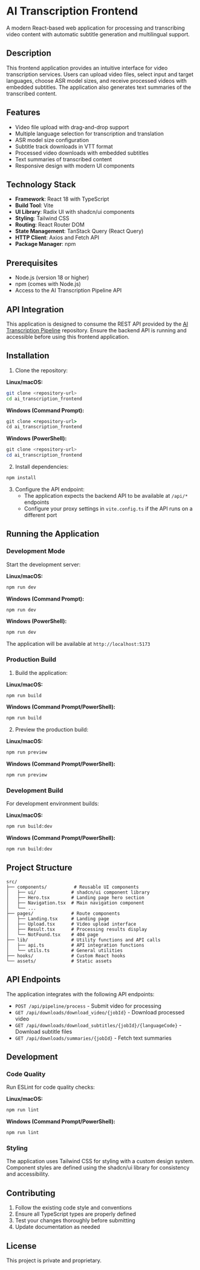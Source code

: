 # AI Transcription Frontend

A modern React-based web application for processing and transcribing video content with automatic subtitle generation and multilingual support.

## Description

This frontend application provides an intuitive interface for video transcription services. Users can upload video files, select input and target languages, choose ASR model sizes, and receive processed videos with embedded subtitles. The application also generates text summaries of the transcribed content.

## Features

- Video file upload with drag-and-drop support
- Multiple language selection for transcription and translation
- ASR model size configuration
- Subtitle track downloads in VTT format
- Processed video downloads with embedded subtitles
- Text summaries of transcribed content
- Responsive design with modern UI components

## Technology Stack

- **Framework**: React 18 with TypeScript
- **Build Tool**: Vite
- **UI Library**: Radix UI with shadcn/ui components
- **Styling**: Tailwind CSS
- **Routing**: React Router DOM
- **State Management**: TanStack Query (React Query)
- **HTTP Client**: Axios and Fetch API
- **Package Manager**: npm

## Prerequisites

- Node.js (version 18 or higher)
- npm (comes with Node.js)
- Access to the AI Transcription Pipeline API

## API Integration

This application is designed to consume the REST API provided by the [AI Transcription Pipeline](https://github.com/D0esN0tM1tter/ai_transcription_pipeline) repository. Ensure the backend API is running and accessible before using this frontend application.

## Installation

1. Clone the repository:

**Linux/macOS:**
```bash
git clone <repository-url>
cd ai_transcription_frontend
```

**Windows (Command Prompt):**
```cmd
git clone <repository-url>
cd ai_transcription_frontend
```

**Windows (PowerShell):**
```powershell
git clone <repository-url>
cd ai_transcription_frontend
```

2. Install dependencies:
```bash
npm install
```

3. Configure the API endpoint:
   - The application expects the backend API to be available at `/api/*` endpoints
   - Configure your proxy settings in `vite.config.ts` if the API runs on a different port

## Running the Application

### Development Mode

Start the development server:

**Linux/macOS:**
```bash
npm run dev
```

**Windows (Command Prompt):**
```cmd
npm run dev
```

**Windows (PowerShell):**
```powershell
npm run dev
```

The application will be available at `http://localhost:5173`

### Production Build

1. Build the application:

**Linux/macOS:**
```bash
npm run build
```

**Windows (Command Prompt/PowerShell):**
```cmd
npm run build
```

2. Preview the production build:

**Linux/macOS:**
```bash
npm run preview
```

**Windows (Command Prompt/PowerShell):**
```cmd
npm run preview
```

### Development Build

For development environment builds:

**Linux/macOS:**
```bash
npm run build:dev
```

**Windows (Command Prompt/PowerShell):**
```cmd
npm run build:dev
```

## Project Structure

```
src/
├── components/          # Reusable UI components
│   ├── ui/             # shadcn/ui component library
│   ├── Hero.tsx        # Landing page hero section
│   ├── Navigation.tsx  # Main navigation component
│   └── ...
├── pages/              # Route components
│   ├── Landing.tsx     # Landing page
│   ├── Upload.tsx      # Video upload interface
│   ├── Result.tsx      # Processing results display
│   └── NotFound.tsx    # 404 page
├── lib/                # Utility functions and API calls
│   ├── api.ts          # API integration functions
│   └── utils.ts        # General utilities
├── hooks/              # Custom React hooks
└── assets/             # Static assets
```

## API Endpoints

The application integrates with the following API endpoints:

- `POST /api/pipeline/process` - Submit video for processing
- `GET /api/downloads/download_video/{jobId}` - Download processed video
- `GET /api/downloads/download_subtitles/{jobId}/{languageCode}` - Download subtitle files
- `GET /api/downloads/summaries/{jobId}` - Fetch text summaries

## Development

### Code Quality

Run ESLint for code quality checks:

**Linux/macOS:**
```bash
npm run lint
```

**Windows (Command Prompt/PowerShell):**
```cmd
npm run lint
```

### Styling

The application uses Tailwind CSS for styling with a custom design system. Component styles are defined using the shadcn/ui library for consistency and accessibility.

## Contributing

1. Follow the existing code style and conventions
2. Ensure all TypeScript types are properly defined
3. Test your changes thoroughly before submitting
4. Update documentation as needed

## License

This project is private and proprietary.
